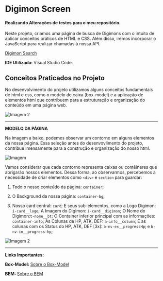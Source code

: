 # Digimon Screen
#### Realizando Alterações de testes para o meu repositório.

Neste projeto, criamos uma página de busca de Digimons com o intuito de aplicar conceitos práticos de HTML e CSS. Além disso, iremos incorporar o JavaScript para realizar chamadas à nossa API.

[Digimon Search](https://alinealien.github.io/digimon-screen/)


**IDE Utilizada:** Visual Studio Code.


## Conceitos Praticados no Projeto

No desenvolvimento do projeto utilizamos alguns conceitos fundamentais de html e css, como o modelo de caixa (box-model) e a aplicação de elementos html que contribuem para a estruturação e organização do conteúdo em uma página web.

![Imagem 2](https://imgur.com/C2Pkh8X.jpg)
___________________________________________________________________

**MODELO DA PÁGINA**

Na imagem a baixo, podemos observar um contorno em alguns elementos da nossa página. Essa seleção antes do desenvovlimento do projeto, contribue imensamente para a construção e organização do nosso html.

![Imagem](https://i.imgur.com/sZstEdN.jpg)  

Vamos considerar que cada contorno representa caixas ou contêineres que abrigarão nossos elementos. Dessa forma, ao observarmos, percebemos a necessidade de criar elementos como ```<div>``` e ```section``` para guardar:

1. Todo o nosso conteúdo da página: <code>container</code>;

2. O Background da nossa página: <code>container-bg</code>;

3. Nosso card central: <code>card</code>; E seus sub-elementos, como a Logo Digimon: <code>i-card__logo</code>; A Imagem do Digimon: <code>i-card__digimon</code>; O Nome do Digimon:<code>t-nome__bt</code>; O Container inferior principal com as informações: <code>container-info</code>; As Colunas de HP, ATK, DEF: <code>a-info__column</code>; E as colunas com os Status do HP, ATK, DEF [3x]: <code>b-nv-ex__progressHp</code>; e <code>b-nv-in__progress-hp</code>;


![Imagem 2](https://miro.medium.com/v2/resize:fit:1358/1*1Gh0_hx4rVTiAcJKge1KQA.gif)

___________________________________________________________________



**Links Importantes:**

**Box-Model:** [Sobre o Box-Model](https://developer.mozilla.org/pt-BR/docs/Web/CSS/CSS_box_model/Introduction_to_the_CSS_box_model)

**BEM:** [Sobre o BEM](https://desenvolvimentoparaweb.com/css/bem/)